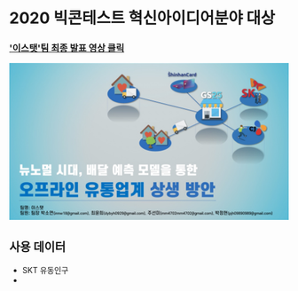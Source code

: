 # 2020 빅콘테스트 혁신아이디어분야 대상

### ['이스탯'팀 최종 발표 영상 클릭][presentation-link]
[presentation-link]: https://youtu.be/32Y5Vtngc-Y?t=5131


![image-1](./Image/1.jpg)

## 사용 데이터
- SKT 유동인구
- 
